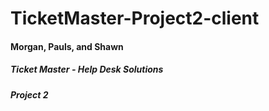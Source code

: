 # TicketMaster-Project2-client

#### Morgan, Pauls, and Shawn ####


##### Ticket Master - Help Desk Solutions #####


##### Project 2 ######

